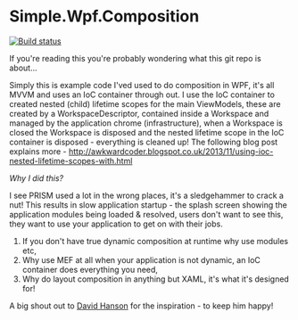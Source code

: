 Simple.Wpf.Composition
======================

[![Build status](https://ci.appveyor.com/api/projects/status/o4xdboa6ec5nu8g2/branch/master?svg=true)](https://ci.appveyor.com/project/oriches/simple-wpf-composition/branch/master)

If you're reading this you're probably wondering what this git repo is about...

Simply this is example code I'ved used to do composition in WPF, it's all MVVM and uses an IoC container through out. I use the IoC container to created nested (child) lifetime scopes for the main ViewModels, these are created by a WorkspaceDescriptor, contained inside a Workspace and managed by the application chrome (infrastructure), when a Workspace is closed the Workspace is disposed and the nested lifetime scope in the IoC container is disposed - everything is cleaned up! The following blog post explains more - http://awkwardcoder.blogspot.co.uk/2013/11/using-ioc-nested-lifetime-scopes-with.html

*Why I did this?*

I see PRISM used a lot in the wrong places, it's a sledgehammer to crack a nut! This results in slow application startup - the splash screen showing the application modules being loaded & resolved, users don't want to see this, they want to use your application to get on with their jobs.

  1. If you don't have true dynamic composition at runtime why use modules etc,
  2. Why use MEF at all when your application is not dynamic, an IoC container does everything you need,
  3. Why do layout composition in anything but XAML, it's what it's designed for!
  

A big shout out to [David Hanson](https://github.com/Davidhanson90) for the inspiration - to keep him happy!

 
  
 
  

